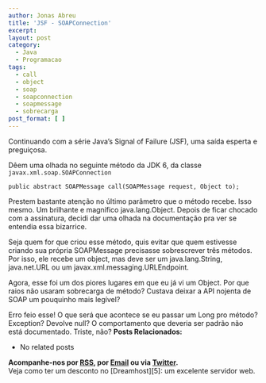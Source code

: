 ```yaml
---
author: Jonas Abreu
title: 'JSF - SOAPConnection'
excerpt:
layout: post
category:
  - Java
  - Programacao
tags:
  - call
  - object
  - soap
  - soapconnection
  - soapmessage
  - sobrecarga
post_format: [ ]
---
```

Continuando com a série Java’s Signal of Failure (JSF), uma saída esperta e preguiçosa.

Dêem uma olhada no seguinte método da JDK 6, da classe `javax.xml.soap.SOAPConnection`

    
    public abstract SOAPMessage call(SOAPMessage request, Object to);
    

Prestem bastante atenção no último parâmetro que o método recebe. Isso mesmo. Um brilhante e magnífico java.lang.Object. Depois de ficar chocado com a assinatura, decidi dar uma olhada na documentação pra ver se entendia essa bizarrice.

Seja quem for que criou esse método, quis evitar que quem estivesse criando sua própria SOAPMessage precisasse sobrescrever três métodos. Por isso, ele recebe um object, mas deve ser um java.lang.String, java.net.URL ou um javax.xml.messaging.URLEndpoint.

Agora, esse foi um dos piores lugares em que eu já vi um Object. Por que raios não usaram sobrecarga de método? Custava deixar a API nojenta de SOAP um pouquinho mais legível? 

Erro feio esse! O que será que acontece se eu passar um Long pro método? Exception? Devolve null? O comportamento que deveria ser padrão não está documentado. Triste, não? 
**Posts Relacionados:** 
*   No related posts









**Acompanhe-nos por [ RSS][2], por [Email][3] ou via [Twitter][4].**  
Veja como ter um desconto no [Dreamhost][5]: um excelente servidor web.

 [1]: https://twitter.com/share
 [2]: http://feeds.feedburner.com/VidaGeek
 [3]: http://feedburner.google.com/fb/a/mailverify?uri=VidaGeek&loc=pt_BR
 [4]: http://twitter.com/blogvidageek

